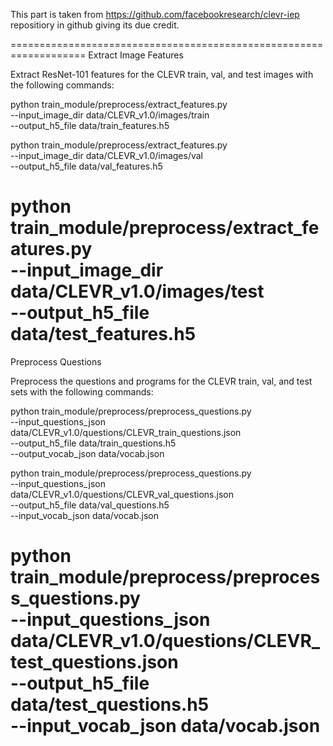 This part is taken from https://github.com/facebookresearch/clevr-iep repositiory in github giving its due credit.




===================================================================
Extract Image Features

Extract ResNet-101 features for the CLEVR train, val, and test images with the following commands:

python train_module/preprocess/extract_features.py \
  --input_image_dir data/CLEVR_v1.0/images/train \
  --output_h5_file data/train_features.h5

python train_module/preprocess/extract_features.py \
  --input_image_dir data/CLEVR_v1.0/images/val \
  --output_h5_file data/val_features.h5

python train_module/preprocess/extract_features.py \
  --input_image_dir data/CLEVR_v1.0/images/test \
  --output_h5_file data/test_features.h5
==================================================================
Preprocess Questions

Preprocess the questions and programs for the CLEVR train, val, and test sets with the following commands:

python train_module/preprocess/preprocess_questions.py \
  --input_questions_json data/CLEVR_v1.0/questions/CLEVR_train_questions.json \
  --output_h5_file data/train_questions.h5 \
  --output_vocab_json data/vocab.json

python train_module/preprocess/preprocess_questions.py \
  --input_questions_json data/CLEVR_v1.0/questions/CLEVR_val_questions.json \
  --output_h5_file data/val_questions.h5 \
  --input_vocab_json data/vocab.json
  
python train_module/preprocess/preprocess_questions.py \
  --input_questions_json data/CLEVR_v1.0/questions/CLEVR_test_questions.json \
  --output_h5_file data/test_questions.h5 \
  --input_vocab_json data/vocab.json
===================================================================